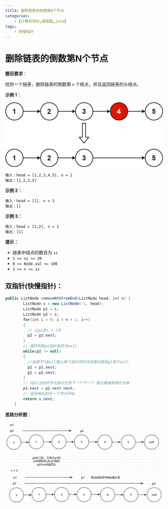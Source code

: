 ```yaml
---
title: 删除链表的倒数第N个节点
categories:
    - [计算机学科,编程题,java]
tags:
    - 快慢指针
---
```


# 删除链表的倒数第N个节点

**题目要求**：

给你一个链表，删除链表的倒数第 `n` 个结点，并且返回链表的头结点。

 

**示例 1：**

![img](https://raw.githubusercontent.com/PigPigLetsGo/imeages/master/202401021030015.jpeg)

```
输入：head = [1,2,3,4,5], n = 2
输出：[1,2,3,5]
```

**示例 2：**

```
输入：head = [1], n = 1
输出：[]
```

**示例 3：**

```
输入：head = [1,2], n = 1
输出：[1]
```

 

**提示：**

-  链表中结点的数目为 `sz`
-  `1 <= sz <= 30`
-  `0 <= Node.val <= 100`
-  `1 <= n <= sz`

## 双指针(快慢指针)：

```java
public ListNode removeNthFromEnd(ListNode head, int n) {
        ListNode s = new ListNode(-1, head);
        ListNode p1 = s;
        ListNode p2 = s;
        for(int i = 0; i < n + 1; i++)
        {
          // 让p2走n + 1步
          p2 = p2.next;
        }
        // 循环判断p2指针是否为null
        while(p2 != null)
        {
          //如果不为Null就让两个指针同时往前移动直到p2等于null
          p1 = p1.next;
          p2 = p2.next;
        }
        // 将p1当前的节点指向它的下一个下一个 跳过要被移除的元素
        p1.next = p1.next.next;
        // 返回哨兵的后一个节点开始
        return s.next;
    }
```

**思路分析图**：

![image-20240102105128266](https://raw.githubusercontent.com/PigPigLetsGo/imeages/master/202401021051336.png)